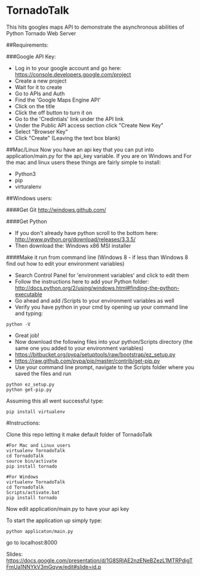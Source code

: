 TornadoTalk
===========

This hits googles maps API to demonstrate the asynchronous abilities of Python Tornado Web Server


##Requirements:

###Google API Key:

* Log in to your google account and go here: https://console.developers.google.com/project
* Create a new project
* Wait for it to create
* Go to APIs and Auth
* Find the 'Google Maps Engine API'
* Click on the title
* Click the off button to turn it on
* Go to the 'Credintials' link under the API link
* Under the Public API access section click "Create New Key"
* Select "Browser Key"
* Click "Create" (Leaving the text box blank)

##Mac/Linux
Now you have an api key that you can put into application/main.py for the api_key variable. If you are on Windows and For the mac and linux users these things are fairly simple to install:

* Python3
* pip
* virturalenv

##Windows users:

####Get Git
http://windows.github.com/

####Get Python
* If you don't already have python scroll to the bottom here: http://www.python.org/download/releases/3.3.5/ 
* Then download the: Windows x86 MSI installer

####Make it run from command line (Windows 8 - if less than Windows 8 find out how to edit your environment variables)
* Search Control Panel for 'environment variables' and click to edit them
* Follow the instructions here to add your Python folder: http://docs.python.org/2/using/windows.html#finding-the-python-executable
* Go ahead and add <your python folder>/Scripts to your environment variables as well
* Verify you have python in your cmd by opening up your command line and typing:

``` 
python -V
```

* Great job!
* Now download the following files into your python/Scripts directory (the same one you added to your environment variables)
* https://bitbucket.org/pypa/setuptools/raw/bootstrap/ez_setup.py
* https://raw.github.com/pypa/pip/master/contrib/get-pip.py
* Use your command line prompt, navigate to the Scripts folder where you saved the files and run 

```
python ez_setup.py
python get-pip.py
```
 
Assuming this all went successful type:

```
pip install virtualenv
```

#Instructions:

Clone this repo letting it make default folder of  TornadoTalk

```
#For Mac and Linux users
virtualenv TornadoTalk
cd TornadoTalk
source bin/activate
pip install tornado
```

```
#For Windows
virtualenv TornadoTalk
cd TornadoTalk
Scripts/activate.bat
pip install tornado
```

Now edit application/main.py to have your api key

To start the application up simply type: 

```
python applicaton/main.py
```

go to localhost:8000

Slides: https://docs.google.com/presentation/d/1G8SRlAE2nzENeBZezL1MTRPdigTFmUa1NNYkV3mGqvw/edit#slide=id.p


